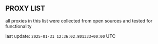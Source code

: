 ## PROXY LIST

all proxies in this list were collected from open sources and tested for functionality

last update: `2025-01-31 12:36:02.801333+00:00` UTC